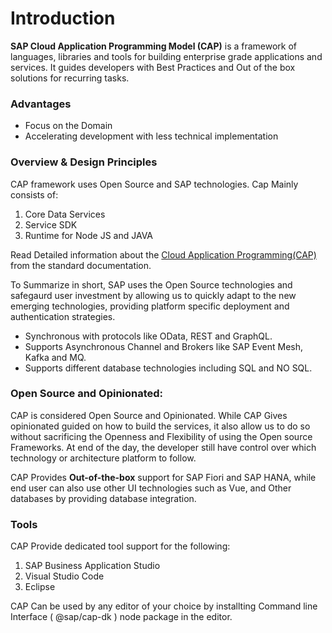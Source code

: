 # Introduction

<b>SAP Cloud Application Programming Model (CAP)</b> is a framework of languages, libraries and tools for building enterprise grade applications and services. It guides developers with Best Practices and Out of the box solutions for recurring tasks.

### Advantages 
 
 -  Focus on the Domain
 -  Accelerating development with less technical implementation 
 
### Overview & Design Principles

CAP framework uses Open Source and SAP technologies. Cap Mainly consists of: 
1. Core Data Services 
2. Service SDK 
3. Runtime for Node JS and JAVA

Read Detailed information about the [Cloud Application Programming(CAP)](https://cap.cloud.sap/docs/about/#overview) from the standard documentation.

To Summarize in short, SAP uses the Open Source technologies and safegaurd user investment by allowing us to quickly adapt to the new emerging technologies, providing platform specific deployment and authentication strategies. 

 - Synchronous with protocols like OData, REST and GraphQL.
 - Supports Asynchronous Channel and Brokers like SAP Event Mesh, Kafka and MQ.
 - Supports different database technologies including SQL and NO SQL. 

### Open Source and Opinionated:

CAP is considered Open Source and Opinionated. While CAP Gives opinionated guided on how to build the services, it also allow us to do so without sacrificing the Openness and Flexibility of using the Open source Frameworks. At end of the day, the developer still have control over which technology or architecture platform to follow. 

CAP Provides <b>Out-of-the-box</b> support for SAP Fiori and SAP HANA, while end user can also use other UI technologies such as Vue, and Other databases by providing database integration. 

### Tools 

CAP Provide dedicated tool support for the following:
1. SAP Business Application Studio 
2. Visual Studio Code 
3. Eclipse 

CAP Can be used by any editor of your choice by installting Command line Interface ( @sap/cap-dk ) node package in the editor. 

